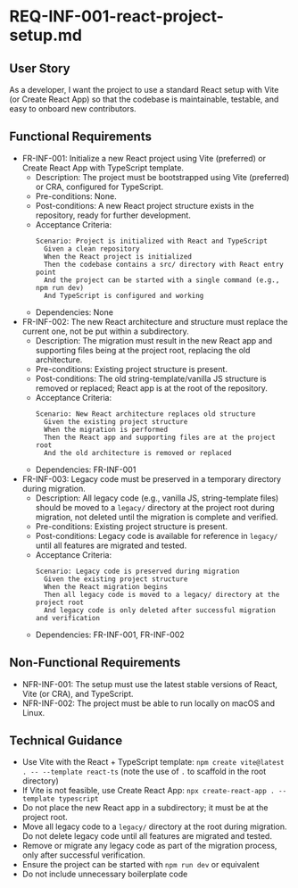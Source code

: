 # REQ-INF-001-react-project-setup.md

## User Story
As a developer, I want the project to use a standard React setup with Vite (or Create React App) so that the codebase is maintainable, testable, and easy to onboard new contributors.

## Functional Requirements
- FR-INF-001: Initialize a new React project using Vite (preferred) or Create React App with TypeScript template.
  - Description: The project must be bootstrapped using Vite (preferred) or CRA, configured for TypeScript.
  - Pre-conditions: None.
  - Post-conditions: A new React project structure exists in the repository, ready for further development.
  - Acceptance Criteria:
    ```Gherkin
    Scenario: Project is initialized with React and TypeScript
      Given a clean repository
      When the React project is initialized
      Then the codebase contains a src/ directory with React entry point
      And the project can be started with a single command (e.g., npm run dev)
      And TypeScript is configured and working
    ```
  - Dependencies: None
- FR-INF-002: The new React architecture and structure must replace the current one, not be put within a subdirectory.
  - Description: The migration must result in the new React app and supporting files being at the project root, replacing the old architecture.
  - Pre-conditions: Existing project structure is present.
  - Post-conditions: The old string-template/vanilla JS structure is removed or replaced; React app is at the root of the repository.
  - Acceptance Criteria:
    ```Gherkin
    Scenario: New React architecture replaces old structure
      Given the existing project structure
      When the migration is performed
      Then the React app and supporting files are at the project root
      And the old architecture is removed or replaced
    ```
  - Dependencies: FR-INF-001
- FR-INF-003: Legacy code must be preserved in a temporary directory during migration.
  - Description: All legacy code (e.g., vanilla JS, string-template files) should be moved to a `legacy/` directory at the project root during migration, not deleted until the migration is complete and verified.
  - Pre-conditions: Existing project structure is present.
  - Post-conditions: Legacy code is available for reference in `legacy/` until all features are migrated and tested.
  - Acceptance Criteria:
    ```Gherkin
    Scenario: Legacy code is preserved during migration
      Given the existing project structure
      When the React migration begins
      Then all legacy code is moved to a legacy/ directory at the project root
      And legacy code is only deleted after successful migration and verification
    ```
  - Dependencies: FR-INF-001, FR-INF-002

## Non-Functional Requirements
- NFR-INF-001: The setup must use the latest stable versions of React, Vite (or CRA), and TypeScript.
- NFR-INF-002: The project must be able to run locally on macOS and Linux.

## Technical Guidance
- Use Vite with the React + TypeScript template: `npm create vite@latest . -- --template react-ts` (note the use of `.` to scaffold in the root directory)
- If Vite is not feasible, use Create React App: `npx create-react-app . --template typescript`
- Do not place the new React app in a subdirectory; it must be at the project root.
- Move all legacy code to a `legacy/` directory at the root during migration. Do not delete legacy code until all features are migrated and tested.
- Remove or migrate any legacy code as part of the migration process, only after successful verification.
- Ensure the project can be started with `npm run dev` or equivalent
- Do not include unnecessary boilerplate code 